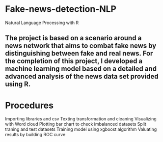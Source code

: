 # Fake-news-detection-NLP
Natural Language Processing with R

## The project is based on a scenario around a news network that aims to combat fake news by distinguishing between fake and real news. For the completion of this project, I developed a machine learning model based on a detailed and advanced analysis of the news data set provided using R. 

# Procedures
 Importing libraries and csv
 Texting transformation and cleaning
 Visualizing with Word cloud
 Plotting bar chart to check imbalanced datasets
 Split traning and test datasets
 Training model using xgboost algorithm
 Valuating results by building ROC curve
